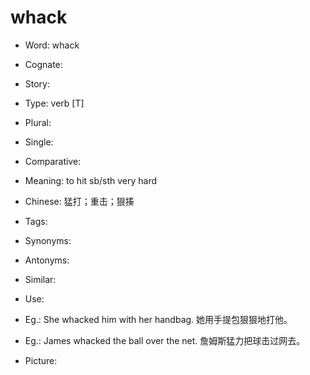 # whack

- Word: whack
- Cognate: 
- Story: 

- Type: verb [T]
- Plural: 
- Single: 
- Comparative: 
- Meaning: to hit sb/sth very hard
- Chinese: 猛打；重击；狠揍
- Tags: 
- Synonyms: 
- Antonyms: 
- Similar: 
- Use: 
- Eg.: She whacked him with her handbag. 她用手提包狠狠地打他。
- Eg.: James whacked the ball over the net. 詹姆斯猛力把球击过网去。
- Picture: 

